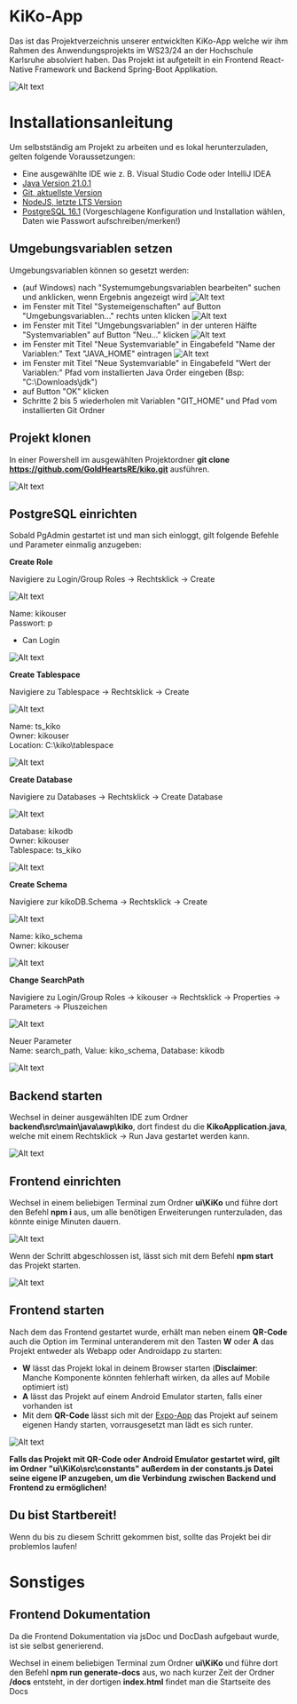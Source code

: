 # KiKo-App

Das ist das Projektverzeichnis unserer entwicklten KiKo-App welche wir ihm Rahmen des Anwendungsprojekts im WS23/24 an der Hochschule Karlsruhe absolviert haben. Das Projekt ist aufgeteilt in ein Frontend React-Native Framework und Backend Spring-Boot Applikation.

![Alt text](/ui/KiKo/src/assets/logo-kiko.png "KiKo")

# Installationsanleitung

Um selbstständig am Projekt zu arbeiten und es lokal herunterzuladen, gelten folgende Voraussetzungen: 

- Eine ausgewählte IDE wie z. B. Visual Studio Code oder IntelliJ IDEA
 - [Java Version 21.0.1](https://jdk.java.net/21/)
 - [Git, aktuellste Version](https://git-scm.com/download/win)
 - [NodeJS, letzte LTS Version](https://nodejs.org/en/download)
 - [PostgreSQL 16.1](https://www.enterprisedb.com/downloads/postgres-postgresql-downloads) (Vorgeschlagene Konfiguration und Installation wählen, Daten wie Passwort aufschreiben/merken!)

## Umgebungsvariablen setzen 

Umgebungsvariablen können so gesetzt werden:
- (auf Windows) nach "Systemumgebungsvariablen bearbeiten" suchen und anklicken, wenn Ergebnis angezeigt wird
![Alt text](/ui/KiKo/src/assets/Installationsanleitung/environment-variables1.png "EnvironmentVariables1")
- im Fenster mit Titel "Systemeigenschaften" auf Button "Umgebungsvariablen..." rechts unten klicken
![Alt text](/ui/KiKo/src/assets/Installationsanleitung/environment-variables2.png "EnvironmentVariables2")
- im Fenster mit Titel "Umgebungsvariablen" in der unteren Hälfte "Systemvariablen" auf Button "Neu..." klicken
![Alt text](/ui/KiKo/src/assets/Installationsanleitung/environment-variables3.png "EnvironmentVariables3")
- im Fenster mit Titel "Neue Systemvariable" in Eingabefeld "Name der Variablen:" Text "JAVA_HOME" eintragen
![Alt text](/ui/KiKo/src/assets/Installationsanleitung/environment-variables4.png "EnvironmentVariables4")
- im Fenster mit Titel "Neue Systemvariable" in Eingabefeld "Wert der Variablen:" Pfad vom installierten Java Order eingeben (Bsp: "C:\Downloads\jdk")
- auf Button "OK" klicken
- Schritte 2 bis 5 wiederholen mit Variablen "GIT_HOME" und Pfad vom installierten Git Ordner 

## Projekt klonen

In einer Powershell im ausgewählten Projektordner **git clone https://github.com/GoldHeartsRE/kiko.git** ausführen.

![Alt text](/ui/KiKo/src/assets/Installationsanleitung/clone.png "clone")

## PostgreSQL einrichten

Sobald PgAdmin gestartet ist und man sich einloggt, gilt folgende Befehle und Parameter einmalig anzugeben:

**Create Role**  

Navigiere zu Login/Group Roles -> Rechtsklick -> Create

![Alt text](/ui/KiKo/src/assets/Installationsanleitung/Create-role1.png "Role1")

Name: kikouser  
Passwort: p  
- Can Login

![Alt text](/ui/KiKo/src/assets/Installationsanleitung/create-role2.png "Role2")


**Create Tablespace**

Navigiere zu Tablespace -> Rechtsklick -> Create

![Alt text](/ui/KiKo/src/assets/Installationsanleitung/create-tablespace1.png  "Tablespace1")

Name: ts_kiko  
Owner: kikouser  
Location: C:\kiko\tablespace

![Alt text](/ui/KiKo/src/assets/Installationsanleitung/create-tablespace2.png  "Tablespace2")


**Create Database**

Navigiere zu Databases -> Rechtsklick -> Create Database

![Alt text](/ui/KiKo/src/assets/Installationsanleitung/create-database1.png "Database1")

Database: kikodb  
Owner: kikouser  
Tablespace: ts_kiko

![Alt text](/ui/KiKo/src/assets/Installationsanleitung/create-database2.png "Database1")


**Create Schema**  

Navigiere zur kikoDB.Schema -> Rechtsklick -> Create

![Alt text](/ui/KiKo/src/assets/Installationsanleitung/create-schema1.png "Schema1")

Name: kiko_schema  
Owner: kikouser

![Alt text](/ui/KiKo/src/assets/Installationsanleitung/create-schema2.png "Schema2")

**Change SearchPath**

Navigiere zu Login/Group Roles -> kikouser -> Rechtsklick -> Properties -> Parameters -> Pluszeichen

![Alt text](/ui/KiKo/src/assets/Installationsanleitung/change-searchpath1.png "Path1")
  
Neuer Parameter  
Name: search_path, Value: kiko_schema, Database: kikodb

![Alt text](/ui/KiKo/src/assets/Installationsanleitung/change-searchpath2.png "Path2")


## Backend starten

Wechsel in deiner ausgewählten IDE zum Ordner **backend\src\main\java\awp\kiko**, dort findest du die **KikoApplication.java**, welche mit einem Rechtsklick -> Run Java gestartet werden kann.

![Alt text](/ui/KiKo/src/assets/Installationsanleitung/backend1.png "backend")


## Frontend einrichten

Wechsel in einem beliebigen Terminal zum Ordner **ui\KiKo** und führe dort den Befehl **npm i** aus, um alle benötigen Erweiterungen runterzuladen, das könnte einige Minuten dauern.

![Alt text](/ui/KiKo/src/assets/Installationsanleitung/npm-i.png "npm1")

Wenn der Schritt abgeschlossen ist, lässt sich mit dem Befehl **npm start** das Projekt starten.

![Alt text](/ui/KiKo/src/assets/Installationsanleitung/npm-start.png "npm2")

## Frontend starten

Nach dem das Frontend gestartet wurde, erhält man neben einem **QR-Code** auch die Option im Terminal unteranderem mit den Tasten **W** oder **A** das Projekt entweder als Webapp oder Androidapp zu starten:

 - **W** lässt das Projekt lokal in deinem Browser starten (**Disclaimer**: Manche Komponente könnten fehlerhaft wirken, da alles auf Mobile optimiert ist)
 - **A** lässt das Projekt auf einem Android Emulator starten, falls einer vorhanden ist
 - Mit dem **QR-Code** lässt sich mit der [Expo-App](https://play.google.com/store/apps/details?id=host.exp.exponent&hl=de&gl=US) das Projekt auf seinem eigenen Handy starten, vorrausgesetzt man lädt es sich runter.

 ![Alt text](/ui/KiKo/src/assets/Installationsanleitung/expostart.png "expo") 


**Falls das Projekt mit QR-Code oder Android Emulator gestartet wird, gilt im Ordner "ui\KiKo\src\constants" außerdem in der constants.js Datei seine eigene IP anzugeben, um die Verbindung zwischen Backend und Frontend zu ermöglichen!**
## Du bist Startbereit!

Wenn du bis zu diesem Schritt gekommen bist, sollte das Projekt bei dir problemlos laufen!

# Sonstiges
## Frontend Dokumentation
Da die Frontend Dokumentation via jsDoc und DocDash aufgebaut wurde, ist sie selbst generierend.

Wechsel in einem beliebigen Terminal zum Ordner **ui\KiKo** und führe dort den Befehl **npm run generate-docs** aus, wo nach kurzer Zeit der Ordner **/docs** entsteht, in der dortigen **index.html** findet man die Startseite des Docs